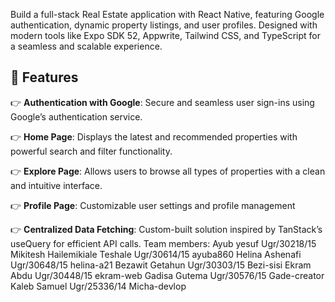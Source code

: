 Build a full-stack Real Estate application with React Native, featuring Google authentication, dynamic property listings, and user profiles. Designed with modern tools like Expo SDK 52, Appwrite, Tailwind CSS, and TypeScript for a seamless and scalable experience.

## <a name="features">🔋 Features</a>

👉 **Authentication with Google**: Secure and seamless user sign-ins using Google’s authentication service.

👉 **Home Page**: Displays the latest and recommended properties with powerful search and filter functionality.

👉 **Explore Page**: Allows users to browse all types of properties with a clean and intuitive interface.

<!-- 👉 **Property Details Page**: Provides comprehensive information about individual properties, including images and key details. -->

👉 **Profile Page**: Customizable user settings and profile management

👉 **Centralized Data Fetching**: Custom-built solution inspired by TanStack’s useQuery for efficient API calls.
Team members: 
Ayub yesuf                         Ugr/30218/15         Mikitesh
Hailemikiale Teshale        Ugr/30614/15        ayuba860
Helina Ashenafi                 Ugr/30648/15        helina-a21
Bezawit Getahun               Ugr/30303/15        Bezi-sisi
Ekram Abdu                        Ugr/30448/15        ekram-web
Gadisa Gutema                  Ugr/30576/15         Gade-creator  
Kaleb Samuel                     Ugr/25336/14        Micha-devlop

